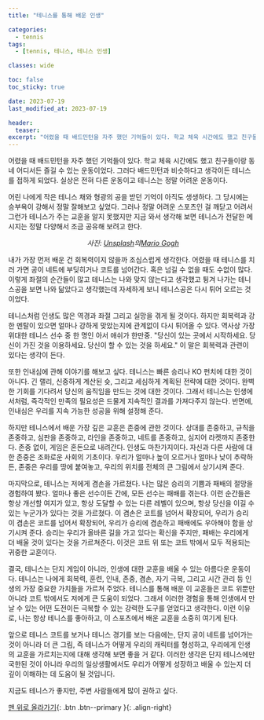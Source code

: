 ```yaml
---
title: "테니스를 통해 배운 인생"

categories:
  - tennis
tags:
  - [tennis, 테니스, 테니스 인생]

classes: wide

toc: false
toc_sticky: true

date: 2023-07-19
last_modified_at: 2023-07-19

header:
  teaser:
excerpt: "어렸을 때 배드민턴을 자주 했던 기억들이 있다. 학교 체육 시간에도 했고 친구들이랑 동네 어디서든 즐길 수 있는 운동이었다....."
---
```

어렸을 때 배드민턴을 자주 했던 기억들이 있다. 학교 체육 시간에도 했고 친구들이랑 동네 어디서든 즐길 수 있는 운동이었다. 그러다 배드민턴과 비슷하다고 생각이든 테니스를 접하게 되었다. 실상은 전혀 다른 운동이고 테니스는 정말 어려운 운동이다.

어린 나에게 작은 테니스 채와 형광의 공을 받던 기억이 아직도 생생하다. 그 당시에는 승부욕이 강해서 정말 잘해보고 싶었다. 그러나 정말 어려운 스포츠인 걸 깨닫고 어려서 그런가 테니스가 주는 교훈을 알지 못했지만 지금 와서 생각해 보면 테니스가 전달한 메시지는 정말 다양해서 조금 공유해 보려고 한다.

<p style="text-align: center;">
  <img src="https://drive.google.com/uc?export=download&id=1sRY-pZdQgJN-aWtkFWB-RUnt3ja2ROtH" alt>
  <em>사진: <a href="https://unsplash.com/ko/s/%EC%82%AC%EC%A7%84/%ED%85%8C%EB%8B%88%EC%8A%A4?utm_source=unsplash&utm_medium=referral&utm_content=creditCopyText">Unsplash</a>의<a href="https://unsplash.com/@mariogogh?utm_source=unsplash&utm_medium=referral&utm_content=creditCopyText">Mario Gogh</a>
  </em>
</p>

내가 가장 먼저 배운 건 회복력이지 않을까 조심스럽게 생각한다. 어렸을 때 테니스를 치러 가면 공이 네트에 부딪히거나 코트를 넘어간다. 혹은 넘길 수 없을 때도 수없이 많다. 이렇게 좌절의 순간들이 많고 테니스는 나와 맞지 않는다고 생각했고 튕겨 나가는 테니스공을 보면 나와 닮았다고 생각했는데 자세하게 보니 테니스공은 다시 튀어 오르는 것이었다.

테니스처럼 인생도 많은 역경과 좌절 그리고 실망을 겪게 될 것이다. 하지만 회복력과 강한 멘탈이 있으면 얼마나 강하게 맞았는지에 관계없이 다시 튀어올 수 있다. 역사상 가장 위대한 테니스 선수 중 한 명인 아서 애쉬가 한만중. "당신이 있는 곳에서 시작하세요. 당신이 가진 것을 이용하세요. 당신이 할 수 있는 것을 하세요." 이 말은 회복력과 관련이 있다는 생각이 든다.

또한 인내심에 관해 이야기를 해보고 싶다. 테니스는 빠른 승리나 KO 펀치에 대한 것이 아니다. 긴 랠리, 신중하게 계산된 슛, 그리고 세심하게 계획된 전략에 대한 것이다. 완벽한 기회를 기다려서 당신의 움직임을 만드는 것에 대한 것이다. 그래서 테니스는 인생에서처럼, 즉각적인 만족의 필요성은 드물게 지속적인 결과를 가져다주지 않는다. 반면에, 인내심은 우리를 지속 가능한 성공을 위해 설정해 준다.

하지만 테니스에서 배운 가장 깊은 교훈은 존중에 관한 것이다. 상대를 존중하고, 규칙을 존중하고, 심판을 존중하고, 라인을 존중하고, 네트를 존중하고, 심지어 라켓까지 존중한다. 존중 없이, 게임은 혼돈으로 내려간다. 인생도 마찬가지이다. 자신과 다른 사람에 대한 존중은 조화로운 사회의 기초이다. 우리가 얼마나 높이 오르거나 얼마나 낮이 추락하든, 존중은 우리를 땅에 붙여놓고, 우리의 위치를 전체의 큰 그림에서 상기시켜 준다.

마지막으로, 테니스는 저에게 겸손을 가르쳤다. 나는 많은 승리의 기쁨과 패배의 절망을 경험하여 봤다. 얼마나 좋은 선수이든 간에, 모든 선수는 패배를 겪는다. 이런 순간들은 항상 개선할 여지가 있고, 항상 도달할 수 있는 다른 레벨이 있으며, 항상 당신을 이길 수 있는 누군가가 있다는 것을 가르쳤다. 이 겸손은 코트를 넘어서 확장되어, 우리가 승리 이 겸손은 코트를 넘어서 확장되어, 우리가 승리에 겸손하고 패배에도 우아해야 함을 상기시켜 준다. 승리는 우리가 올바른 길을 가고 있다는 확신을 주지만, 패배는 우리에게 더 배울 것이 있다는 것을 가르쳐준다. 이것은 코트 위 또는 코트 밖에서 모두 적용되는 귀중한 교훈이다.

결국, 테니스는 단지 게임이 아니라, 인생에 대한 교훈을 배울 수 있는 아름다운 운동이다. 테니스는 나에게 회복력, 훈련, 인내, 존중, 겸손, 자기 극복, 그리고 시간 관리 등 인생의 가장 중요한 가치들을 가르쳐 주었다. 테니스를 통해 배운 이 교훈들은 코트 위뿐만 아니라 코트 밖에서도 저에게 큰 도움이 되었다. 그래서 이러한 경험을 통해 인생에서 만날 수 있는 어떤 도전이든 극복할 수 있는 강력한 도구를 얻었다고 생각한다. 이런 이유로, 나는 항상 테니스를 좋아하고, 이 스포츠에서 배운 교훈을 소중히 여기게 된다.

앞으로 테니스 코트를 보거나 테니스 경기를 보는 다음에는, 단지 공이 네트를 넘어가는 것이 아니라 더 큰 그림, 즉 테니스가 어떻게 우리의 캐릭터를 형성하고, 우리에게 인생의 교훈을 가르치는지에 대해 생각해 보면 좋을 거 같다. 이러한 생각은 단지 테니스에만 국한된 것이 아니라 우리의 일상생활에서도 우리가 어떻게 성장하고 배울 수 있는지 더 깊이 이해하는 데 도움이 될 것입니다.

지금도 테니스가 좋지만, 주변 사람들에게 많이 권하고 싶다.

[맨 위로 올라가기](#){: .btn .btn--primary }{: .align-right}
